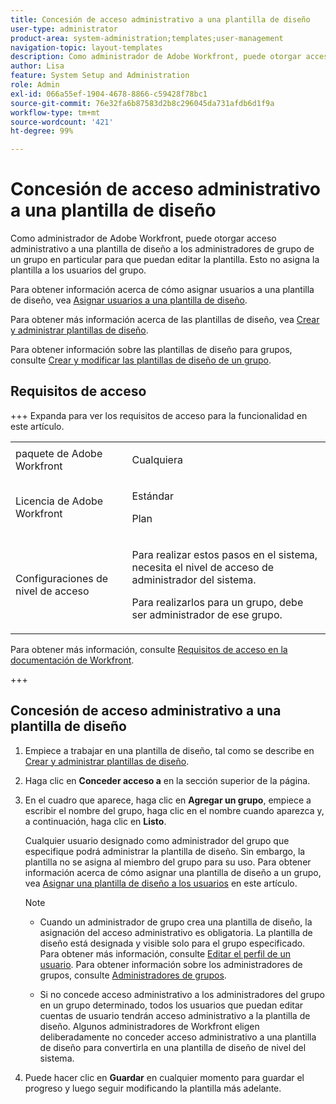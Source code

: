 ```yaml
---
title: Concesión de acceso administrativo a una plantilla de diseño
user-type: administrator
product-area: system-administration;templates;user-management
navigation-topic: layout-templates
description: Como administrador de Adobe Workfront, puede otorgar acceso administrativo a una plantilla de diseño a los administradores de grupo de un grupo en particular para que puedan editar la plantilla. Esto no asigna la plantilla a los usuarios del grupo.
author: Lisa
feature: System Setup and Administration
role: Admin
exl-id: 066a55ef-1904-4678-8866-c59428f78bc1
source-git-commit: 76e32fa6b87583d2b8c296045da731afdb6d1f9a
workflow-type: tm+mt
source-wordcount: '421'
ht-degree: 99%

---
```


# Concesión de acceso administrativo a una plantilla de diseño

Como administrador de Adobe Workfront, puede otorgar acceso administrativo a una plantilla de diseño a los administradores de grupo de un grupo en particular para que puedan editar la plantilla. Esto no asigna la plantilla a los usuarios del grupo.

Para obtener información acerca de cómo asignar usuarios a una plantilla de diseño, vea [Asignar usuarios a una plantilla de diseño](../../../administration-and-setup/customize-workfront/use-layout-templates/assign-users-to-layout-template.md).

Para obtener más información acerca de las plantillas de diseño, vea [Crear y administrar plantillas de diseño](../../../administration-and-setup/customize-workfront/use-layout-templates/create-and-manage-layout-templates.md).

Para obtener información sobre las plantillas de diseño para grupos, consulte [Crear y modificar las plantillas de diseño de un grupo](../../../administration-and-setup/manage-groups/work-with-group-objects/create-and-modify-a-groups-layout-templates.md).

## Requisitos de acceso

+++ Expanda para ver los requisitos de acceso para la funcionalidad en este artículo.

<table style="table-layout:auto"> 
 <col> 
 <col> 
 <tbody> 
  <tr> 
   <td>paquete de Adobe Workfront</td> 
   <td><p>Cualquiera</p></td> 
  </tr> 
  <tr> 
   <td>Licencia de Adobe Workfront</td> 
   <td><p>Estándar</p>
       <p>Plan</p></td>
  </tr> 
  </tr> 
  <tr> 
   <td>Configuraciones de nivel de acceso</td> 
   <td> <p>Para realizar estos pasos en el sistema, necesita el nivel de acceso de administrador del sistema.</p>
        <p>Para realizarlos para un grupo, debe ser administrador de ese grupo.</p> </td> 
  </tr> 
 </tbody> 
</table>

Para obtener más información, consulte [Requisitos de acceso en la documentación de Workfront](/help/quicksilver/administration-and-setup/add-users/access-levels-and-object-permissions/access-level-requirements-in-documentation.md).

+++

## Concesión de acceso administrativo a una plantilla de diseño

1. Empiece a trabajar en una plantilla de diseño, tal como se describe en [Crear y administrar plantillas de diseño](../../../administration-and-setup/customize-workfront/use-layout-templates/create-and-manage-layout-templates.md).
1. Haga clic en **Conceder acceso a** en la sección superior de la página.
1. En el cuadro que aparece, haga clic en **Agregar un grupo**, empiece a escribir el nombre del grupo, haga clic en el nombre cuando aparezca y, a continuación, haga clic en **Listo**.

   Cualquier usuario designado como administrador del grupo que especifique podrá administrar la plantilla de diseño. Sin embargo, la plantilla no se asigna al miembro del grupo para su uso. Para obtener información acerca de cómo asignar una plantilla de diseño a un grupo, vea [Asignar una plantilla de diseño a los usuarios](../../../administration-and-setup/customize-workfront/use-layout-templates/assign-users-to-layout-template.md#assign) en este artículo.

   >[!NOTE]
   >
   >* Cuando un administrador de grupo crea una plantilla de diseño, la asignación del acceso administrativo es obligatoria. La plantilla de diseño está designada y visible solo para el grupo especificado. Para obtener más información, consulte [Editar el perfil de un usuario](../../../administration-and-setup/add-users/create-and-manage-users/edit-a-users-profile.md). Para obtener información sobre los administradores de grupos, consulte [Administradores de grupos](../../../administration-and-setup/manage-groups/group-roles/group-administrators.md).
   >   
   >* Si no concede acceso administrativo a los administradores del grupo en un grupo determinado, todos los usuarios que puedan editar cuentas de usuario tendrán acceso administrativo a la plantilla de diseño. Algunos administradores de Workfront eligen deliberadamente no conceder acceso administrativo a una plantilla de diseño para convertirla en una plantilla de diseño de nivel del sistema.

1. Puede hacer clic en **Guardar** en cualquier momento para guardar el progreso y luego seguir modificando la plantilla más adelante.
